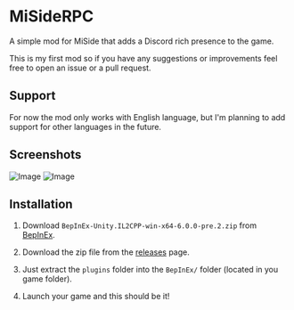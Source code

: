 ﻿# MiSideRPC

A simple mod for MiSide that adds a Discord rich presence to the game.

This is my first mod so if you have any suggestions or improvements feel free to open an issue or a pull request.

## Support

For now the mod only works with English language, but I'm planning to add support for other languages in the future.

## Screenshots

![Image](https://github.com/user-attachments/assets/3e2a749c-212f-415c-867f-8b77649c3554)
![Image](https://github.com/user-attachments/assets/fbf67d2a-c144-4533-8c20-568cb2b63e77)

## Installation

1. Download `BepInEx-Unity.IL2CPP-win-x64-6.0.0-pre.2.zip` from [BepInEx](https://github.com/BepInEx/BepInEx/releases).


2. Download the zip file from the [releases](https://github.com/X3ne/MiSideRPC/releases/latest) page.


3. Just extract the `plugins` folder into the `BepInEx/` folder (located in you game folder).


4. Launch your game and this should be it!
